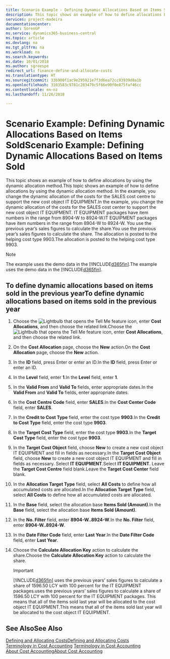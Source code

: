 ```yaml
---
title: Scenario Example - Defining Dynamic Allocations Based on Items Sold | Microsoft Docs
description: This topic shows an example of how to define allocations by using the dynamic allocation method.
services: project-madeira
documentationcenter: 
author: SorenGP
ms.service: dynamics365-business-central
ms.topic: article
ms.devlang: na
ms.tgt_pltfrm: na
ms.workload: na
ms.search.keywords: 
ms.date: 10/01/2018
ms.author: sgroespe
redirect_url: finance-define-and-allocate-costs
ms.translationtype: HT
ms.sourcegitcommit: 33b900f1ac9e295921e7f3d6ea72cc93939d8a1b
ms.openlocfilehash: 3103583c9781c283479c5f66e90f0e875faf46cc
ms.contentlocale: en-nz
ms.lasthandoff: 11/26/2018

---
```

# <a name="scenario-example-defining-dynamic-allocations-based-on-items-sold"></a><span data-ttu-id="e8e69-103">Scenario Example: Defining Dynamic Allocations Based on Items Sold</span><span class="sxs-lookup"><span data-stu-id="e8e69-103">Scenario Example: Defining Dynamic Allocations Based on Items Sold</span></span>
<span data-ttu-id="e8e69-104">This topic shows an example of how to define allocations by using the dynamic allocation method.</span><span class="sxs-lookup"><span data-stu-id="e8e69-104">This topic shows an example of how to define allocations by using the dynamic allocation method.</span></span> <span data-ttu-id="e8e69-105">In the example, you change the dynamic allocation of the costs for the SALES cost centre to support the new cost object IT EQUIPMENT.</span><span class="sxs-lookup"><span data-stu-id="e8e69-105">In the example, you change the dynamic allocation of the costs for the SALES cost center to support the new cost object IT EQUIPMENT.</span></span> <span data-ttu-id="e8e69-106">IT EQUIPMENT packages have item numbers in the range from 8904-W to 8924-W.</span><span class="sxs-lookup"><span data-stu-id="e8e69-106">IT EQUIPMENT packages have item numbers in the range from 8904-W to 8924-W.</span></span> <span data-ttu-id="e8e69-107">You use the previous year’s sales figures to calculate the share.</span><span class="sxs-lookup"><span data-stu-id="e8e69-107">You use the previous year’s sales figures to calculate the share.</span></span> <span data-ttu-id="e8e69-108">The allocation is posted to the helping cost type 9903.</span><span class="sxs-lookup"><span data-stu-id="e8e69-108">The allocation is posted to the helping cost type 9903.</span></span>  

> [!NOTE]  
>  <span data-ttu-id="e8e69-109">The example uses the demo data in the [!INCLUDE[d365fin](includes/d365fin_md.md)].</span><span class="sxs-lookup"><span data-stu-id="e8e69-109">The example uses the demo data in the [!INCLUDE[d365fin](includes/d365fin_md.md)].</span></span>  

## <a name="to-define-dynamic-allocations-based-on-items-sold-in-the-previous-year"></a><span data-ttu-id="e8e69-110">To define dynamic allocations based on items sold in the previous year</span><span class="sxs-lookup"><span data-stu-id="e8e69-110">To define dynamic allocations based on items sold in the previous year</span></span>  

1.  <span data-ttu-id="e8e69-111">Choose the ![Lightbulb that opens the Tell Me feature](media/ui-search/search_small.png "Tell me what you want to do") icon, enter **Cost Allocations**, and then choose the related link.</span><span class="sxs-lookup"><span data-stu-id="e8e69-111">Choose the ![Lightbulb that opens the Tell Me feature](media/ui-search/search_small.png "Tell me what you want to do") icon, enter **Cost Allocations**, and then choose the related link.</span></span>  
2.  <span data-ttu-id="e8e69-112">On the **Cost Allocation** page, choose the **New** action.</span><span class="sxs-lookup"><span data-stu-id="e8e69-112">On the **Cost Allocation** page, choose the **New** action.</span></span>  
3.  <span data-ttu-id="e8e69-113">In the **ID** field, press Enter or enter an ID.</span><span class="sxs-lookup"><span data-stu-id="e8e69-113">In the **ID** field, press Enter or enter an ID.</span></span>  
4.  <span data-ttu-id="e8e69-114">In the **Level** field, enter **1**.</span><span class="sxs-lookup"><span data-stu-id="e8e69-114">In the **Level** field, enter **1**.</span></span>  
5.  <span data-ttu-id="e8e69-115">In the **Valid From** and **Valid To** fields, enter appropriate dates.</span><span class="sxs-lookup"><span data-stu-id="e8e69-115">In the **Valid From** and **Valid To** fields, enter appropriate dates.</span></span>  
6.  <span data-ttu-id="e8e69-116">In the **Cost Centre Code** field, enter **SALES**.</span><span class="sxs-lookup"><span data-stu-id="e8e69-116">In the **Cost Center Code** field, enter **SALES**.</span></span>  
7.  <span data-ttu-id="e8e69-117">In the **Credit to Cost Type** field, enter the cost type **9903**.</span><span class="sxs-lookup"><span data-stu-id="e8e69-117">In the **Credit to Cost Type** field, enter the cost type **9903**.</span></span>  
8.  <span data-ttu-id="e8e69-118">In the **Target Cost Type** field, enter the cost type **9903**.</span><span class="sxs-lookup"><span data-stu-id="e8e69-118">In the **Target Cost Type** field, enter the cost type **9903**.</span></span>  
9. <span data-ttu-id="e8e69-119">In the **Target Cost Object** field, choose **New** to create a new cost object IT EQUIPMENT and fill in fields as necessary.</span><span class="sxs-lookup"><span data-stu-id="e8e69-119">In the **Target Cost Object** field, choose **New** to create a new cost object IT EQUIPMENT and fill in fields as necessary.</span></span> <span data-ttu-id="e8e69-120">Select **IT EQUIPMENT**.</span><span class="sxs-lookup"><span data-stu-id="e8e69-120">Select **IT EQUIPMENT**.</span></span> <span data-ttu-id="e8e69-121">Leave the **Target Cost Centre** field blank.</span><span class="sxs-lookup"><span data-stu-id="e8e69-121">Leave the **Target Cost Center** field blank.</span></span>  
10. <span data-ttu-id="e8e69-122">In the **Allocation Target Type** field, select **All Costs** to define how all accumulated costs are allocated.</span><span class="sxs-lookup"><span data-stu-id="e8e69-122">In the **Allocation Target Type** field, select **All Costs** to define how all accumulated costs are allocated.</span></span>  
11. <span data-ttu-id="e8e69-123">In the **Base** field, select the allocation base **Items Sold (Amount)**.</span><span class="sxs-lookup"><span data-stu-id="e8e69-123">In the **Base** field, select the allocation base **Items Sold (Amount)**.</span></span>  
12. <span data-ttu-id="e8e69-124">In the **No. Filter** field, enter **8904-W..8924-W**.</span><span class="sxs-lookup"><span data-stu-id="e8e69-124">In the **No. Filter** field, enter **8904-W..8924-W**.</span></span>  
13. <span data-ttu-id="e8e69-125">In the **Date Filter Code** field, enter **Last Year**.</span><span class="sxs-lookup"><span data-stu-id="e8e69-125">In the **Date Filter Code** field, enter **Last Year**.</span></span>  
14. <span data-ttu-id="e8e69-126">Choose the **Calculate Allocation Key** action to calculate the share.</span><span class="sxs-lookup"><span data-stu-id="e8e69-126">Choose the **Calculate Allocation Key** action to calculate the share.</span></span>  

    > [!IMPORTANT]  
    >  [!INCLUDE[d365fin](includes/d365fin_md.md)] <span data-ttu-id="e8e69-127">uses the previous years’ sales figures to calculate a share of 1596.50 LCY with 100 percent for the IT EQUIPMENT packages.</span><span class="sxs-lookup"><span data-stu-id="e8e69-127">uses the previous years’ sales figures to calculate a share of 1596.50 LCY with 100 percent for the IT EQUIPMENT packages.</span></span> <span data-ttu-id="e8e69-128">This means that all of the items sold last year will be allocated to the cost object IT EQUIPMENT.</span><span class="sxs-lookup"><span data-stu-id="e8e69-128">This means that all of the items sold last year will be allocated to the cost object IT EQUIPMENT.</span></span>  

## <a name="see-also"></a><span data-ttu-id="e8e69-129">See Also</span><span class="sxs-lookup"><span data-stu-id="e8e69-129">See Also</span></span>  
[<span data-ttu-id="e8e69-130">Defining and Allocating Costs</span><span class="sxs-lookup"><span data-stu-id="e8e69-130">Defining and Allocating Costs</span></span>](finance-define-and-allocate-costs.md)  
<span data-ttu-id="e8e69-131">[Terminology in Cost Accounting](finance-terminology-in-cost-accounting.md) </span><span class="sxs-lookup"><span data-stu-id="e8e69-131">[Terminology in Cost Accounting](finance-terminology-in-cost-accounting.md) </span></span>  
[<span data-ttu-id="e8e69-132">About Cost Accounting</span><span class="sxs-lookup"><span data-stu-id="e8e69-132">About Cost Accounting</span></span>](finance-about-cost-accounting.md)

